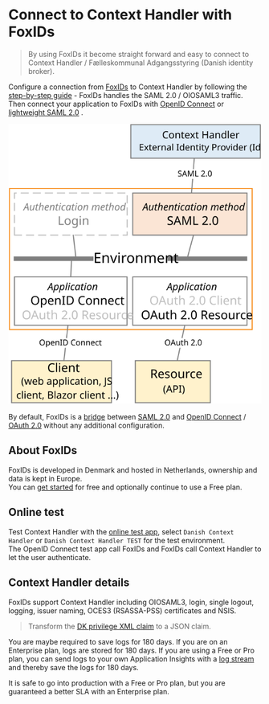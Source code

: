 # Connect to Context Handler with FoxIDs

> By using FoxIDs it become straight forward and easy to connect to Context Handler / F&aelig;lleskommunal Adgangsstyring (Danish identity broker).

Configure a connection from [FoxIDs](https://www.foxids.com) to Context Handler by following the [step-by-step guide](howto-saml-2.0-context-handler.md) - FoxIDs handles the SAML 2.0 / OIOSAML3 traffic.  
Then connect your application to FoxIDs with [OpenID Connect](app-reg-oidc.md) or [lightweight SAML 2.0](app-reg-saml-2.0.md) .

![Connect to Context Handler](images/how-to-context-handler.svg)

By default, FoxIDs is a [bridge](bridge.md) between [SAML 2.0](saml-2.0.md) and [OpenID Connect](oidc.md) / [OAuth 2.0](oauth-2.0.md) without any additional configuration. 

## About FoxIDs
FoxIDs is developed in Denmark and hosted in Netherlands, ownership and data is kept in Europe.  
You can [get started](https://www.foxids.com/action/createtenant) for free and optionally continue to use a Free plan.

## Online test
Test Context Handler with the <a href="https://aspnetoidcsample.itfoxtec.com/auth/login" target="_blank">online test app</a>, select `Danish Context Handler` or `Danish Context Handler TEST` for the test environment.  
The OpenID Connect test app call FoxIDs and FoxIDs call Context Handler to let the user authenticate.

## Context Handler details
FoxIDs support Context Handler including OIOSAML3, login, single logout, logging, issuer naming, OCES3 (RSASSA-PSS) certificates and NSIS.

> Transform the [DK privilege XML claim](claim-transform-dk-privilege.md) to a JSON claim.

You are maybe required to save logs for 180 days. If you are on an Enterprise plan, logs are stored for 180 days. If you are using a Free or Pro plan, you can send logs to your own Application Insights with a [log stream](logging.md#log-stream) and thereby save the logs for 180 days.

It is safe to go into production with a Free or Pro plan, but you are guaranteed a better SLA with an Enterprise plan.